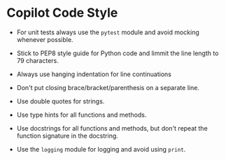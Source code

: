 # Copilot Code Style

- For unit tests always use the `pytest` module
and avoid mocking whenever possible.

- Stick to PEP8 style guide for Python code
and limmit the line length to 79 characters.

- Always use hanging indentation for line continuations

- Don't put closing brace/bracket/parenthesis on a separate line.

- Use double quotes for strings.

- Use type hints for all functions and methods.

- Use docstrings for all functions and methods,
but don't repeat the function signature in the docstring.

- Use the `logging` module for logging and avoid using `print`.
